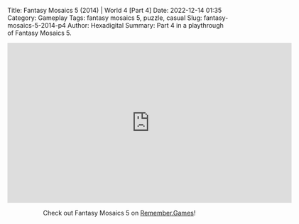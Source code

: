 Title: Fantasy Mosaics 5 (2014) | World 4 [Part 4]
Date: 2022-12-14 01:35
Category: Gameplay
Tags: fantasy mosaics 5,  puzzle,  casual
Slug: fantasy-mosaics-5-2014-p4
Author: Hexadigital
Summary: Part 4 in a playthrough of Fantasy Mosaics 5.

<center><iframe src="https://www.youtube.com/embed/NZRV6WSleLI?feature=oembed" allow="accelerometer; autoplay; encrypted-media; gyroscope; picture-in-picture" width="640" height="360" frameborder="0"></iframe>

Check out Fantasy Mosaics 5 on [Remember.Games](https://remember.games/game/6529/fantasy-mosaics-5/)!</center>